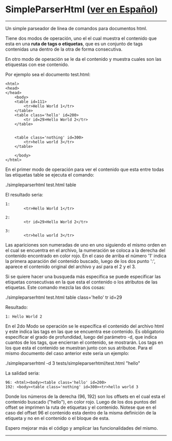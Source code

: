 SimpleParserHtml ([ver en Español](README.sp.md)) 
=================================================

------------------------------------------------------------------


Un simple parseador de línea de comandos para documentos html. 

Tiene dos modos de operación, uno el el cual muestra el contenido 
que esta en una <b>ruta de tags o etiquetas</b>, que es un 
conjunto de tags contenidas una dentro de la otra de forma 
consecutiva. 

En otro modo de operación se le da el contenido y muestra cuales 
son las etiquestas con ese contenido.

Por ejemplo sea el documento test.html:

```
<html>
<head>
</head>
	<body>
	<table id=111>
		<tr>Hello World 1</tr>
	</table>
	<table class='hello' id=200>
		<tr id=29>Hello World 2</tr>
	</table>


	<table class='nothing' id=300>
		<tr>hello world 3</tr>
	</table>
	
	</body>
</html>

```

En el primer modo de operación para ver el contenido que esta 
entre todas las etiquetas table se ejecuta el comando:

./simpleparserhtml test.html table

El resultado seria:
```
1: 
		<tr>Hello World 1</tr>
	
2: 
		<tr id=29>Hello World 2</tr>
	
3: 
		<tr>hello world 3</tr>
```

Las apariciones son numeradas de uno en uno siguiendo el mismo 
orden en el cual se encuentra en el archivo, la numeración se 
coloca a la derecha del contenido encontrado en color rojo. En 
el caso de arriba el número '1' indica la primera aparación del 
contenido buscado, luego de los dos punto ':', aparece el 
contenido original del archivo y así para el 2 y el 3.

Si se quiere hacer una busqueda más específica se puede 
especificar las etiquetas consecutivas en la que esta el contenido
o los atributos de las etiquetas. Este comando mezcla las dos 
cosas:

./simpleparserhtml test.html table class=\'hello\' tr id=29

Resultado:

```
1: Hello World 2
```

En el 2do Modo se operación se le específica el contenido del 
archivo html y este indica las tags en las que se encuentra ese
contenido. Es obligatorio específicar el grado de profundidad, 
luego del parámetro -d, que indica cuantos de los tags, que 
encierran el contenido, se mostrarán. Los tags en los que esta el 
contenido se muestran junto con sus atributoe. Para el mismo 
documento del caso anterior este seria un ejemplo:

./simpleparserhtml -d 3 tests/simpleparserhtml/test.html "hello"

La salidad seria:

```
96: <html><body><table class='hello' id=200>
192: <body><table class='nothing' id=300><tr>hello world 3
```

Donde los números de la derecha (96, 192) son los offsets en el 
cual esta el contenido buscado ("hello"), en color rojo. Luego 
de los dos puntos del offset se imprimen la ruta de etiquetas y 
el contenido. Notese que en el caso del offset 96 el contenido 
esta dentro de la misma definición de la etiqueta y no en el 
contenido o el bloque de esta. 

Espero mejorar más el código y amplicar las funcionalidades
del mismo.


------------------------------------------------------------------


